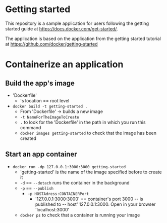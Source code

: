 # Getting started
This repository is a sample application for users following the getting started guide at https://docs.docker.com/get-started/.

The application is based on the application from the getting started tutorial at https://github.com/docker/getting-started

# Containerize an application
## Build the app's image
* 'Dockerfile'
  * 's location == root level 
* `docker build -t getting-started .`
  * From 'Dockerfile' -> builds a new image
  * `-t NameForTheImageToCreate`
  * `.` to look for the 'Dockerfile' in the path in which you run this command
  * `docker images getting-started` to check that the image has been created
## Start an app container
* `docker run -dp 127.0.0.1:3000:3000 getting-started`
  * 'getting-started' is the name of the image specified before to create it
  * `-d` == `--detach` runs the container in the background
  * `-p` == `--publish`
    * `-p HOSTAdress:CONTAINERPort`
      * '127.0.0.1:3000:3000' == container's port 3000 -- is published to -- host' 127.0.0.1:3000. Open in your browser 'localhost:3000' 
  * `docker ps` to check that a container is running your image
